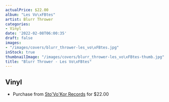 ```yaml
---
actualPrice: $22.00
album: "Les Vo\xFBtes"
artist: Blurr Thrower
categories:
- Vinyl
date: '2022-02-08T06:00:35'
draft: false
images:
- "/images/covers/blurr_thrower-les_vo\xFBtes.jpg"
inStock: true
thumbnailImage: "/images/covers/blurr_thrower-les_vo\xFBtes-thumb.jpg"
title: "Blurr Thrower - Les Vo\xFBtes"
---
```


## Vinyl
* Purchase from [Sto'Vo'Kor Records](https://stovokor-records.com/products/blurr-thrower-les-voutes) for $22.00

